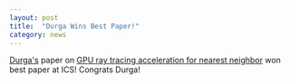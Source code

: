 ```yaml
---
layout: post
title:  "Durga Wins Best Paper!"
category: news
---
```


[Durga's](https://mdurgakeerthi.github.io/) paper on [GPU ray tracing
acceleration for nearest
neighbor](https://dl.acm.org/doi/10.1145/3577193.3593738) won best paper at ICS!
Congrats Durga!
